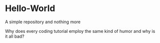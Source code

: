 # Hello-World
A simple repository and nothing more

Why does every coding tutorial employ the same kind of humor and why is it all bad?

